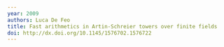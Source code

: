 ```yaml
---
year: 2009
authors: Luca De Feo
title: Fast arithmetics in Artin-Schreier towers over finite fields
doi: http://dx.doi.org/10.1145/1576702.1576722
---
```

